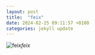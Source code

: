 ```yaml
---
layout: post
title:  "feix"
date: 2024-02-25 09:11:57 +0100
categories: jekyll update
---
```





![feix]()*feix*&nbsp;



[jekyll-docs]: https://jekyllrb.com/docs/home
[jekyll-gh]:   https://github.com/jekyll/jekyll
[jekyll-talk]: https://talk.jekyllrb.com/
